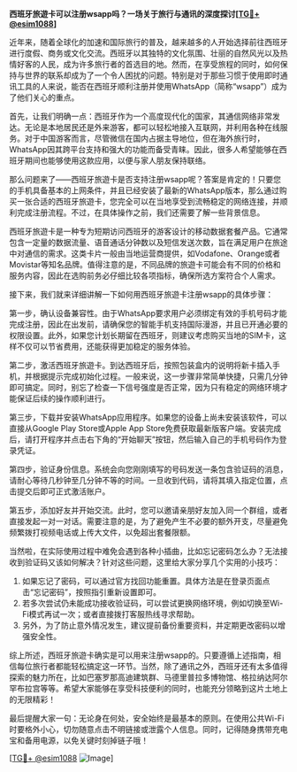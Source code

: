 **西班牙旅遊卡可以注册wsapp吗？一场关于旅行与通讯的深度探讨[[TG💪+ @esim1088](https://t.me/s/esim1088)]**

近年来，随着全球化的加速和国际旅行的普及，越来越多的人开始选择前往西班牙进行度假、商务或文化交流。西班牙以其独特的文化氛围、壮丽的自然风光以及热情好客的人民，成为许多旅行者的首选目的地。然而，在享受旅程的同时，如何保持与世界的联系却成为了一个令人困扰的问题。特别是对于那些习惯于使用即时通讯工具的人来说，能否在西班牙顺利注册并使用WhatsApp（简称“wsapp”）成为了他们关心的重点。

首先，让我们明确一点：西班牙作为一个高度现代化的国家，其通信网络非常发达。无论是本地居民还是外来游客，都可以轻松地接入互联网，并利用各种在线服务。对于中国游客而言，尽管微信在国内占据主导地位，但在海外旅行时，WhatsApp因其跨平台支持和强大的功能而备受青睐。因此，很多人希望能够在西班牙期间也能够使用这款应用，以便与家人朋友保持联络。

那么问题来了——西班牙旅遊卡是否支持注册wsapp呢？答案是肯定的！只要您的手机具备基本的上网条件，并且已经安装了最新的WhatsApp版本，那么通过购买一张合适的西班牙旅遊卡，您完全可以在当地享受到流畅稳定的网络连接，并顺利完成注册流程。不过，在具体操作之前，我们还需要了解一些背景信息。

西班牙旅遊卡是一种专为短期访问西班牙的游客设计的移动数据套餐产品。它通常包含一定量的数据流量、语音通话分钟数以及短信发送次数，旨在满足用户在旅途中对通信的需求。这类卡片一般由当地运营商提供，如Vodafone、Orange或者Movistar等知名品牌。值得注意的是，不同品牌的旅遊卡可能会有不同的价格和服务内容，因此在选购前务必仔细比较各项指标，确保所选方案符合个人需求。

接下来，我们就来详细讲解一下如何用西班牙旅遊卡注册wsapp的具体步骤：

第一步，确认设备兼容性。由于WhatsApp要求用户必须绑定有效的手机号码才能完成注册，因此在出发前，请确保您的智能手机支持国际漫游，并且已开通必要的权限设置。此外，如果您计划长期留在西班牙，则建议考虑购买当地的SIM卡，这样不仅可以节省费用，还能获得更加稳定的服务体验。

第二步，激活西班牙旅遊卡。到达西班牙后，按照包装盒内的说明将新卡插入手机，并根据提示完成初始化过程。一般来说，这一步骤非常简单快捷，只需几分钟即可搞定。同时，别忘了检查一下信号强度是否正常，因为只有稳定的网络环境才能保证后续的操作顺利进行。

第三步，下载并安装WhatsApp应用程序。如果您的设备上尚未安装该软件，可以直接从Google Play Store或Apple App Store免费获取最新版客户端。安装完成后，请打开程序并点击右下角的“开始聊天”按钮，然后输入自己的手机号码作为登录凭证。

第四步，验证身份信息。系统会向您刚刚填写的号码发送一条包含验证码的消息，请耐心等待几秒钟至几分钟不等的时间。一旦收到代码，请将其填入指定位置，点击提交后即可正式激活账户。

第五步，添加好友并开始交流。此时，您可以邀请亲朋好友加入同一个群组，或者直接发起一对一对话。需要注意的是，为了避免产生不必要的额外开支，尽量避免频繁拨打视频电话或上传大文件，以免超出套餐限额。

当然啦，在实际使用过程中难免会遇到各种小插曲，比如忘记密码怎么办？无法接收到验证码又该如何解决？针对这些问题，这里给大家分享几个实用的小技巧：

1. 如果忘记了密码，可以通过官方找回功能重置。具体方法是在登录页面点击“忘记密码”，按照指引重新设置即可。
2. 若多次尝试仍未能成功接收验证码，可以尝试更换网络环境，例如切换至Wi-Fi模式再试一次；或者直接拨打客服热线寻求帮助。
3. 另外，为了防止意外情况发生，建议提前备份重要资料，并定期更改密码以增强安全性。

综上所述，西班牙旅遊卡确实是可以用来注册wsapp的。只要遵循上述指南，相信每位旅行者都能轻松搞定这一环节。当然，除了通讯之外，西班牙还有太多值得探索的魅力所在，比如巴塞罗那高迪建筑群、马德里普拉多博物馆、格拉纳达阿尔罕布拉宫等等。希望大家能够在享受科技便利的同时，也能充分领略到这片土地上的无限精彩！

最后提醒大家一句：无论身在何处，安全始终是最基本的原则。在使用公共Wi-Fi时要格外小心，切勿随意点击不明链接或泄露个人信息。同时，记得随身携带充电宝和备用电源，以免关键时刻掉链子哦！

[[TG💪+ @esim1088](https://t.me/s/esim1088) ![Image](https://i.postimg.cc/4NQfJmqS/Snipaste-2025-05-13-00-14-12.png)]